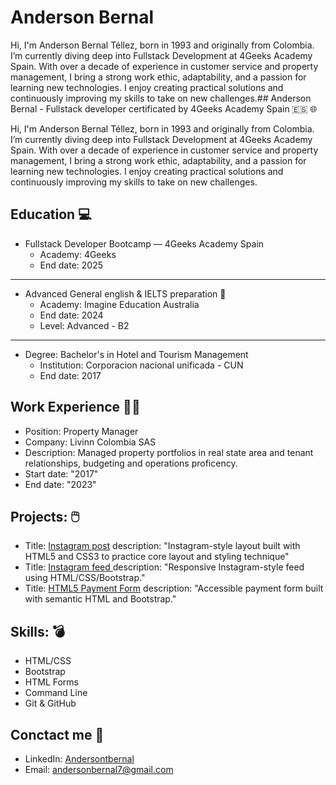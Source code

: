 
# Anderson Bernal

Hi, I'm Anderson Bernal Téllez, born in 1993 and originally from Colombia. I’m currently diving deep into Fullstack Development at 4Geeks Academy Spain. With over a decade of experience in customer service and property management, I bring a strong work ethic, adaptability, and a passion for learning new technologies. I enjoy creating practical solutions and continuously improving my skills to take on new challenges.## Anderson Bernal - Fullstack developer certificated by 4Geeks Academy Spain 🇪🇸 🌐


Hi, I'm Anderson Bernal Téllez, born in 1993 and originally  from Colombia. I’m currently diving deep into Fullstack Development at 4Geeks Academy Spain. With over a decade of experience in customer service and property management, I bring a strong work ethic, adaptability, and a passion for learning new technologies. I enjoy creating practical solutions and continuously improving my skills to take on new challenges.

## Education 💻

- Fullstack Developer Bootcamp — 4Geeks Academy Spain
  - Academy: 4Geeks
  - End date: 2025
______________________________________________________

- Advanced General english & IELTS preparation 📖
  - Academy: Imagine Education Australia
  - End date: 2024
  - Level: Advanced - B2
______________________________________________________  
- Degree: Bachelor's in Hotel and Tourism Management
  - Institution: Corporacion nacional unificada - CUN
  - End date: 2017

## Work Experience 👨‍💼
- Position: Property Manager
- Company: Livinn Colombia SAS
- Description: Managed property portfolios in real state area and tenant relationships, budgeting and operations proficency.
- Start date: "2017"
- End date: "2023"

## Projects: 🖱️
  
  - Title: [Instagram post](https://github.com/4GeeksAcademy/andersontbernal-instagram-post)
    description: "Instagram-style layout built with HTML5 and CSS3 to practice core layout and styling technique"
  - Title: [Instagram feed ](https://github.com/4GeeksAcademy/andersontbernal-my-project-instagramphotofeed)
    description: "Responsive Instagram-style feed using HTML/CSS/Bootstrap."    
  - Title: [HTML5 Payment Form](https://github.com/4GeeksAcademy/FormHTML5-Andersontbernal)
    description: "Accessible payment form built with semantic HTML and Bootstrap."

## Skills: 💣
  - HTML/CSS
  - Bootstrap
  - HTML Forms
  - Command Line
  - Git & GitHub

## Conctact me 🤝
- LinkedIn: [Andersontbernal](https://www.linkedin.com/in/anderson-bernal-2aa473184/)
- Email: andersonbernal7@gmail.com 


